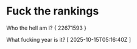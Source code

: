 # Fuck the rankings

Who the hell am I?
{ 22671593 }

What fucking year is it?
[ 2025-10-15T05:16:40Z ]
